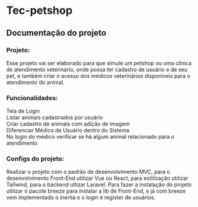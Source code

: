 # Tec-petshop
## Documentação do projeto
### Projeto:
Esse projeto vai ser elaborado para que simule um petshop ou uma clínica de atendimento veterinário, onde possa ter cadastro de usuário e de seu pet, e também criar o acesso dos médicos veterinários disponíveis para o atendimento do animal.
### Funcionalidades:
Tela de Login <br />
Listar animais cadastrados por usuário <br />
Criar cadastro de animais com adição de imagem <br />
Diferenciar Médico de Usuário dentro do Sistema <br />
No login do médico verificar se há algum animal relacionado para o atendimento <br />
### Configs do projeto:
Realizar o projeto com o padrão de desenvolvimento MVC, para o desenvolvimento Front-End utilizar Vue ou React, para estilização utilizar Tailwind, para o backend utlizar Laravel. Para fazer a instalação do projeto utilizar o pacote breeze para instalar a lib de Front-End, e já com breeze vem implementado o inertia e o login e register de usuários.



